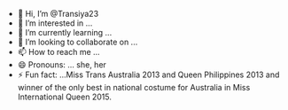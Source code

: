 - 👋 Hi, I’m @Transiya23
- 👀 I’m interested in ...
- 🌱 I’m currently learning ...
- 💞️ I’m looking to collaborate on ...
- 📫 How to reach me ...
- 😄 Pronouns: ... she, her 
- ⚡ Fun fact: ...Miss Trans Australia 2013 and Queen Philippines 2013 and winner of the only best in national costume for Australia in Miss International Queen 2015.

<!---
Transiya23/Transiya23 is a ✨ special ✨ repository because its `README.md` (this file) appears on your GitHub profile.
You can click the Preview link to take a look at your changes.
--->
